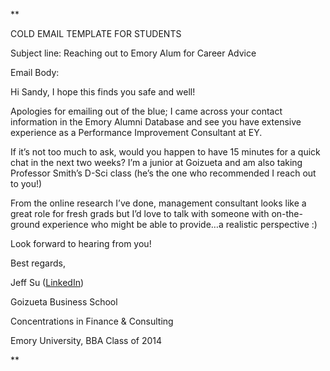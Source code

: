 **

COLD EMAIL TEMPLATE FOR STUDENTS

  

Subject line: Reaching out to Emory Alum for Career Advice

  

Email Body:

  

Hi Sandy, I hope this finds you safe and well!

  

Apologies for emailing out of the blue; I came across your contact information in the Emory Alumni Database and see you have extensive experience as a Performance Improvement Consultant at EY.

  

If it’s not too much to ask, would you happen to have 15 minutes for a quick chat in the next two weeks? I’m a junior at Goizueta and am also taking Professor Smith’s D-Sci class (he’s the one who recommended I reach out to you!) 

  

From the online research I’ve done, management consultant looks like a great role for fresh grads but I’d love to talk with someone with on-the-ground experience who might be able to provide…a realistic perspective :)

Look forward to hearing from you!

  

Best regards,

  

Jeff Su ([LinkedIn](https://www.linkedin.com/in/jsu05/))

Goizueta Business School

Concentrations in Finance & Consulting

Emory University, BBA Class of 2014

  
**